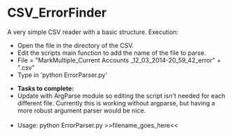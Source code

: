 CSV_ErrorFinder
===============

A very simple CSV reader with a basic structure.
Execution:
<ul>
<li>Open the file in the directory of the CSV.</li>
<li>Edit the scripts main function to add the name of the file to parse.</li>
<li>    File = "MarkMultiple_Current Accounts _12_03_2014-20_59_42_error" + ".csv"</li>
<li>Type in 'python ErrorParser.py'</li>
</ul>
<ul>
<li><b>Tasks to complete:</b></li>
<li>Update with ArgParse module so editing the script isn't needed for each different file. Currently this is working without argparse, but having a more robust argument parser would be nice.</li>
<br>
<li>Usage: python ErrorParser.py >>filename_goes_here<< </li>

